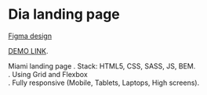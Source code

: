 # Dia landing page
[Figma design](https://www.figma.com/file/7qwsWggv9BAxMi2VPhBuPr/Air-(formerly-Dia)?node-id=9138%3A35)
 
[DEMO LINK](https://Bogdansgit.github.io/layout_dia/).

Miami landing page
. Stack: HTML5, CSS, SASS, JS, BEM.<br>
. Using Grid and Flexbox<br>
. Fully responsive (Mobile, Tablets, Laptops, High screens).
